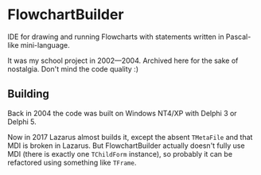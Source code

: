 # FlowchartBuilder

IDE for drawing and running Flowcharts with statements written in Pascal-like mini-language.

It was my school project in 2002—2004. Archived here for the sake of nostalgia. Don't mind the code quality :)


## Building

Back in 2004 the code was built on Windows NT4/XP with Delphi 3 or Delphi 5.

Now in 2017 Lazarus almost builds it, except the absent `TMetaFile` and that MDI
is broken in Lazarus. But FlowchartBuilder actually doesn't fully use MDI (there is
exactly one `TChildForm` instance), so probably it can be refactored using something
like `TFrame`.
